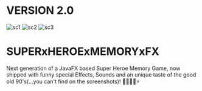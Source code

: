 # VERSION 2.0
![sc1](https://user-images.githubusercontent.com/83019866/181458769-c4f908de-bea6-41ae-968a-74a7fd3db7b5.jpg)
![sc2](https://user-images.githubusercontent.com/83019866/181458803-178f369d-9ccb-43dc-836e-28db170833b1.jpg)
![sc3](https://user-images.githubusercontent.com/83019866/181458838-1f1337da-9091-49d0-bfd4-62d45bd1eaca.jpg)

# SUPERxHEROExMEMORYxFX

Next generation of a JavaFX based Super Heroe Memory Game, now shipped with funny special Effects, Sounds and an unique taste of the good old 90's(...you can't find on the screenshots)! 🦹🏻‍♂️👾⚡️
